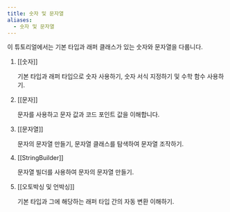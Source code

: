 ```yaml
---
title: 숫자 및 문자열
aliases:
  - 숫자 및 문자열
---
```


이 튜토리얼에서는 기본 타입과 래퍼 클래스가 있는 숫자와 문자열을 다룹니다.


1. [[숫자]]
	
	기본 타입과 래퍼 타입으로 숫자 사용하기, 숫자 서식 지정하기 및 수학 함수 사용하기.
	
2. [[문자]]
	
	문자를 사용하고 문자 값과 코드 포인트 값을 이해합니다.
	
3. [[문자열]]
	
	문자의 문자열 만들기, 문자열 클래스를 탐색하여 문자열 조작하기.
	
4. [[StringBuilder]]
	
	문자열 빌더를 사용하여 문자의 문자열 만들기.
	
5. [[오토박싱 및 언박싱]]
	
	기본 타입과 그에 해당하는 래퍼 타입 간의 자동 변환 이해하기.
	